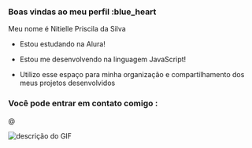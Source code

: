 ### Boas vindas ao meu perfil :blue_heart

Meu nome é Nitielle Priscila da Silva

- Estou estudando na Alura!
  
- Estou me desenvolvendo na linguagem JavaScript!
  
- Utilizo esse espaço para minha organização e compartilhamento dos meus projetos desenvolvidos

### Você pode entrar em contato comigo :

@


![descrição do GIF](https://media.tenor.com/WhyufqTMhy4AAAAM/video-game-bee-and-puppycat.gif)
